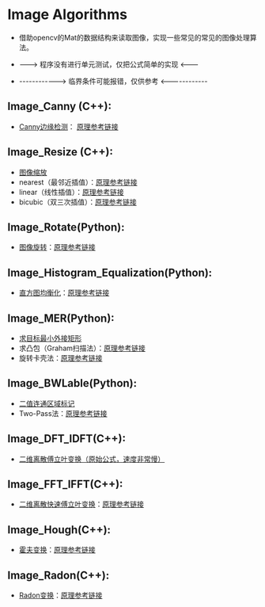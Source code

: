 # Image Algorithms
- 借助opencv的Mat的数据结构来读取图像，实现一些常见的常见的图像处理算法。

- ---> 程序没有进行单元测试，仅把公式简单的实现 <---
- ------------> 临界条件可能报错，仅供参考 <------------

## Image_Canny (C++): 
- [Canny边缘检测](./Image_Canny/Image_Canny/)： [原理参考链接](https://blog.csdn.net/jia20003/article/details/41173767)

## Image_Resize (C++):
- [图像缩放](./Image_Resize/Image_Resize/)
- nearest（最邻近插值）：[原理参考链接](https://www.cnblogs.com/korbin/p/5612427.html)
- linear（线性插值）：[原理参考链接](https://www.cnblogs.com/korbin/p/5612427.html)
- bicubic（双三次插值）：[原理参考链接](https://blog.csdn.net/u010979495/article/details/78428898)

## Image_Rotate(Python):
- [图像旋转](./Image_Rotate/Image_Rotate/)：[原理参考链接](https://blog.csdn.net/linshanxian/article/details/68944748)

## Image_Histogram_Equalization(Python):
- [直方图均衡化](./Image_Histogram_Equalization/Image_Histogram_Equalization)：[原理参考链接](https://www.cnblogs.com/tianyalu/p/5687782.html)

## Image_MER(Python):
- [求目标最小外接矩形](./Image_MER/Image_MER/)
- 求凸包（Graham扫描法）：[原理参考链接](https://www.cnblogs.com/Booble/archive/2011/03/10/1980089.html)
- 旋转卡壳法：[原理参考链接](https://blog.csdn.net/hanchengxi/article/details/8639476)

## Image_BWLable(Python):
- [二值连通区域标记](./Image_BWLable/Image_BWLable/)
- Two-Pass法：[原理参考链接](https://blog.csdn.net/hemeinvyiqiluoben/article/details/39854315)

## Image_DFT_IDFT(C++):
- [二维离散傅立叶变换（原始公式，速度非常慢）](./Image_DFT_IDFT/Image_DFT_IDFT/)

## Image_FFT_IFFT(C++):
- [二维离散快速傅立叶变换](./Image_FFT_IFFT/Image_FFT_IFFT/)：[原理参考链接](https://www.cnblogs.com/Lyush/articles/3219196.html)

## Image_Hough(C++):
- [霍夫变换](./Image_Hough/Image_Hough/)：[原理参考链接](https://www.cnblogs.com/yunlambert/p/7487582.html)

## Image_Radon(C++):
- [Radon变换](./Image_Radon/Image_Radon/)：[原理参考链接](https://blog.csdn.net/xiaoshen0121/article/details/79437957)
